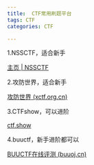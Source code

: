 ```yaml
---
title:  CTF常用刷题平台
tags: CTF
categories: CTF

---
```


1.NSSCTF，适合新手

[主页 | NSSCTF](https://www.nssctf.cn/index)

2.攻防世界，适合新手

[攻防世界 (xctf.org.cn)](https://adworld.xctf.org.cn/home/index)

3.CTFshow，可以进阶

[ctf.show](https://ctf.show/)

4.buuctf，新手进阶都可以

[BUUCTF在线评测 (buuoj.cn)](https://buuoj.cn/)